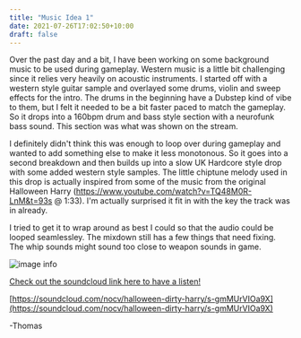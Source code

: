 ```yaml
---
title: "Music Idea 1"
date: 2021-07-26T17:02:50+10:00
draft: false
---
```


Over the past day and a bit, I have been working on some background music to be used during gameplay. Western music is a little bit challenging since it relies very heavily on acoustic instruments. I started off with a western style guitar sample and overlayed some drums, violin and sweep effects for the intro. The drums in the beginning have a Dubstep kind of vibe to them, but I felt it needed to be a bit faster paced to match the gameplay. So it drops into a 160bpm drum and bass style section with a neurofunk bass sound. This section was what was shown on the stream.

I definitely didn't think this was enough to loop over during gameplay and wanted to add something else to make it less monotonous. So it goes into a second breakdown and then builds up into a slow UK Hardcore style drop with some added western style samples. The little chiptune melody used in this drop is actually inspired from some of the music from the original Halloween Harry (https://www.youtube.com/watch?v=TQ48M0R-LnM&t=93s @ 1:33). I'm actually surprised it fit in with the key the track was in already.

I tried to get it to wrap around as best I could so that the audio could be looped seamlessley. The mixdown still has a few things that need fixing. The whip sounds might sound too close to weapon sounds in game.

![image info](https://nocv.net/pyGameMusic1.JPG) 

[Check out the soundcloud link here to have a listen!](https://soundcloud.com/nocv/halloween-dirty-harry/s-gmMUrVIOa9X)
	
[https://soundcloud.com/nocv/halloween-dirty-harry/s-gmMUrVIOa9X](https://soundcloud.com/nocv/halloween-dirty-harry/s-gmMUrVIOa9X)

-Thomas